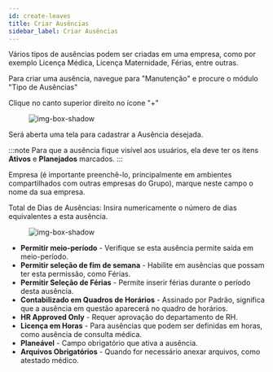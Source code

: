 ```yaml
---
id: create-leaves
title: Criar Ausências
sidebar_label: Criar Ausências 
---
```


Vários tipos de ausências podem ser criadas em uma empresa, como por exemplo Licença Médica, Licença Maternidade, Férias, entre outras.

Para criar uma ausência, navegue para "Manutenção" e procure o módulo "Tipo de Ausências"

Clique no canto superior direito no ícone "+"

<figure>

![img-box-shadow](/img/university/maintenance/create_leaves1.png)
</figure>

Será aberta uma tela para cadastrar a Ausência desejada.

:::note
Para que a ausência fique visível aos usuários, ela deve ter os itens **Ativos** e **Planejados** marcados.
:::

Empresa (é importante preenchê-lo, principalmente em ambientes compartilhados com outras empresas do Grupo), marque neste campo o nome da sua empresa.
 
Total de Dias de Ausências: Insira numericamente o número de dias equivalentes a esta ausência.
 
<figure>

![img-box-shadow](/img/university/maintenance/create_leaves2.png)
</figure>
 
- **Permitir meio-período** - Verifique se esta ausência permite saída em meio-período.
- **Permitir seleção de fim de semana** - Habilite em ausências que possam ter esta permissão, como Férias.
- **Permitir Seleção de Férias** - Permite inserir férias durante o período desta ausência.
- **Contabilizado em Quadros de Horários** - Assinado por Padrão, significa que a ausência em questão aparecerá no quadro de horários.
- **HR Approved Only** - Requer aprovação do departamento de RH.
- **Licença em Horas** - Para ausências que podem ser definidas em horas, como ausência de consulta médica.
- **Planeável** - Campo obrigatório que ativa a ausência.
- **Arquivos Obrigatórios** - Quando for necessário anexar arquivos, como atestado médico.